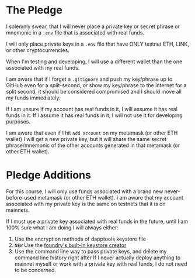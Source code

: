 # The Pledge
I solemnly swear, that I will never place a private key or secret phrase or mnemonic in a `.env` file that is associated with real funds.

I will only place private keys in a `.env` file that have ONLY testnet ETH, LINK, or other cryptocurrencies.

When I'm testing and developing, I will use a different wallet than the one associated with my real funds.

I am aware that if I forget a `.gitignore` and push my key/phrase up to GitHub even for a split-second, or show my key/phrase to the internet for a split second, it should be considered compromised and I should move all my funds immediately.

If I am unsure if my account has real funds in it, I will assume it has real funds in it. If I assume it has real funds in it, I will not use it for developing purposes.

I am aware that even if I hit `add account` on my metamask (or other ETH wallet) I will get a new private key, but it will share the same secret phrase/mnemonic of the other accounts generated in that metamask (or other ETH wallet).

# Pledge Additions
For this course, I will only use funds associated with a brand new never-before-used metamask (or other ETH wallet). I am aware that my account associated with my private key is the same on testnets that it is on mainnets.

If I must use a private key associated with real funds in the future, until I am 100% sure what I am doing I will always either:

1. Use the encryption methods of dapptools keystore file
2. `NEW` Use the [foundry's built-in keystore creator](https://github.com/Cyfrin/foundry-full-course-cu/discussions/5#:~:text=foundry%27s%20built%2Din%20keystore%20creator)
3. Use the command line way to pass private keys, and delete my command line history right after
If I never actually deploy anything to mainnet myself or work with a private key with real funds, I do not need to be concerned.